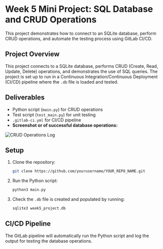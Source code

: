 
# Week 5 Mini Project: SQL Database and CRUD Operations

This project demonstrates how to connect to an SQLite database, perform CRUD operations, and automate the testing process using GitLab CI/CD.

## Project Overview

This project connects to a SQLite database, performs CRUD (Create, Read, Update, Delete) operations, and demonstrates the use of SQL queries. The project is set up to run in a Continuous Integration/Continuous Deployment (CI/CD) pipeline where the `.db` file is loaded and tested.

## Deliverables

- Python script (`main.py`) for CRUD operations
- Test script (`test_main.py`) for unit testing
- `.gitlab-ci.yml` for CI/CD pipeline
- **Screenshot or of successful database operations:**

![CRUD Operations Log](screenshot_log.png)

## Setup

1. Clone the repository:
   ```bash
   git clone https://github.com/yourusername/YOUR_REPO_NAME.git
   ```

2. Run the Python script:
   ```bash
   python3 main.py
   ```

3. Check the `.db` file is created and populated by running:
   ```bash
   sqlite3 week5_project.db
   ```

## CI/CD Pipeline

The GitLab pipeline will automatically run the Python script and log the output for testing the database operations.
